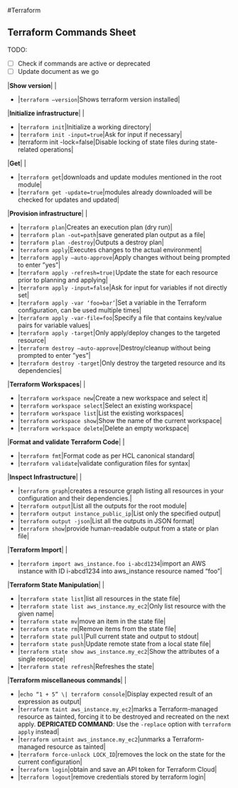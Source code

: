 #Terraform 
## Terraform Commands Sheet

TODO:
- [  ] Check if commands are active or deprecated
- [  ] Update document as we go

|**Show version**|   |   
- |`terraform –version`|Shows terraform version installed|

|**Initialize infrastructure**|   |
- |`terraform init`|Initialize a working directory|
- |`terraform init -input=true`|Ask for input if necessary|
- |terraform init -lock=false|Disable locking of state files during state-related operations|

|**Get**|   |
- |`terraform get`|downloads and update modules mentioned in the root module|
- |`terraform get -update=true`|modules already downloaded will be checked for updates and updated|

|**Provision infrastructure**|   |
- |`terraform plan`|Creates an execution plan (dry run)|
- |`terraform plan -out=path`|save generated plan output as a file|
- |`terraform plan -destroy`|Outputs a destroy plan|
- |`terraform apply`|Executes changes to the actual environment|
- |`terraform apply –auto-approve`|Apply changes without being prompted to enter ”yes”|
- |`terraform apply -refresh=true|`Update the state for each resource prior to planning and applying|
- |`terraform apply -input=false`|Ask for input for variables if not directly set|
- |`terraform apply -var ‘foo=bar’`|Set a variable in the Terraform configuration, can be used multiple times|
- |`terraform apply -var-file=foo`|Specify a file that contains key/value pairs for variable values|
- |`terraform apply -target`|Only apply/deploy changes to the targeted resource|
- |`terraform destroy –auto-approve`|Destroy/cleanup without being prompted to enter ”yes”|
- |`terraform destroy -target`|Only destroy the targeted resource and its dependencies|

|**Terraform Workspaces**|   |
- |`terraform workspace new`|Create a new workspace and select it|
- |`terraform workspace select`|Select an existing workspace|
- |`terraform workspace list`|List the existing workspaces|
- |`terraform workspace show`|Show the name of the current workspace|
- |`terraform workspace delete`|Delete an empty workspace|

|**Format and validate Terraform Code**|   |

- |`terraform fmt`|Format code as per HCL canonical standard|
- |`terraform validate`|validate configuration files for syntax|

|**Inspect Infrastructure**|   |

- |`terraform graph`|creates a resource graph listing all resources in your configuration and their dependencies.|
- |`terraform output`|List all the outputs for the root module|
- |`terraform output instance_public_ip`|List only the specified output|
- |`terraform output -json`|List all the outputs in JSON format|
- |`terraform show`|provide human-readable output from a state or plan file|

|**Terraform Import**|   |
- |`terraform import aws_instance.foo i-abcd1234`|import an AWS instance with ID i-abcd1234 into aws_instance resource named “foo”|

|**Terraform State Manipulation**|   |
- |`terraform state list`|list all resources in the state file|
- |`terraform state list aws_instance.my_ec2`|Only list resource with the given name|
- |`terraform state mv`|move an item in the state file|
- |`terraform state rm`|Remove items from the state file|
- |`terraform state pull`|Pull current state and output to stdout|
- |`terraform state push`|Update remote state from a local state file|
- |`terraform state show aws_instance.my_ec2`|Show the attributes of a single resource|
- |`terraform state refresh`|Refreshes the state|

|**Terraform miscellaneous commands**|   |
- |`echo “1 + 5” \| terraform console`|Display expected result of an expression as output|
- |`terraform taint aws_instance.my_ec2`|marks a Terraform-managed resource as tainted, forcing it to be destroyed and recreated on the next apply. **DEPRICATED COMMAND**: Use the `-replace` option with `terraform apply` instead|
- |`terraform untaint aws_instance.my_ec2`|unmarks a Terraform-managed resource as tainted|
- |`terraform force-unlock LOCK_ID`|removes the lock on the state for the current configuration|
- |`terraform login`|obtain and save an API token for Terraform Cloud|
- |`terraform logout`|remove credentials stored by terraform login|